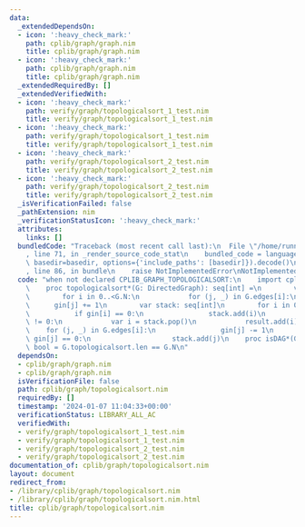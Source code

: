 ```yaml
---
data:
  _extendedDependsOn:
  - icon: ':heavy_check_mark:'
    path: cplib/graph/graph.nim
    title: cplib/graph/graph.nim
  - icon: ':heavy_check_mark:'
    path: cplib/graph/graph.nim
    title: cplib/graph/graph.nim
  _extendedRequiredBy: []
  _extendedVerifiedWith:
  - icon: ':heavy_check_mark:'
    path: verify/graph/topologicalsort_1_test.nim
    title: verify/graph/topologicalsort_1_test.nim
  - icon: ':heavy_check_mark:'
    path: verify/graph/topologicalsort_1_test.nim
    title: verify/graph/topologicalsort_1_test.nim
  - icon: ':heavy_check_mark:'
    path: verify/graph/topologicalsort_2_test.nim
    title: verify/graph/topologicalsort_2_test.nim
  - icon: ':heavy_check_mark:'
    path: verify/graph/topologicalsort_2_test.nim
    title: verify/graph/topologicalsort_2_test.nim
  _isVerificationFailed: false
  _pathExtension: nim
  _verificationStatusIcon: ':heavy_check_mark:'
  attributes:
    links: []
  bundledCode: "Traceback (most recent call last):\n  File \"/home/runner/.local/lib/python3.10/site-packages/onlinejudge_verify/documentation/build.py\"\
    , line 71, in _render_source_code_stat\n    bundled_code = language.bundle(stat.path,\
    \ basedir=basedir, options={'include_paths': [basedir]}).decode()\n  File \"/home/runner/.local/lib/python3.10/site-packages/onlinejudge_verify/languages/nim.py\"\
    , line 86, in bundle\n    raise NotImplementedError\nNotImplementedError\n"
  code: "when not declared CPLIB_GRAPH_TOPOLOGICALSORT:\n    import cplib/graph/graph\n\
    \    proc topologicalsort*(G: DirectedGraph): seq[int] =\n        var gin = newseq[int](G.N)\n\
    \        for i in 0..<G.N:\n            for (j, _) in G.edges[i]:\n          \
    \      gin[j] += 1\n        var stack: seq[int]\n        for i in 0..<G.N:\n \
    \           if gin[i] == 0:\n                stack.add(i)\n        while len(stack)\
    \ != 0:\n            var i = stack.pop()\n            result.add(i)\n        \
    \    for (j, _) in G.edges[i]:\n                gin[j] -= 1\n                if\
    \ gin[j] == 0:\n                    stack.add(j)\n    proc isDAG*(G: DirectedGraph):\
    \ bool = G.topologicalsort.len == G.N\n"
  dependsOn:
  - cplib/graph/graph.nim
  - cplib/graph/graph.nim
  isVerificationFile: false
  path: cplib/graph/topologicalsort.nim
  requiredBy: []
  timestamp: '2024-01-07 11:04:33+00:00'
  verificationStatus: LIBRARY_ALL_AC
  verifiedWith:
  - verify/graph/topologicalsort_1_test.nim
  - verify/graph/topologicalsort_1_test.nim
  - verify/graph/topologicalsort_2_test.nim
  - verify/graph/topologicalsort_2_test.nim
documentation_of: cplib/graph/topologicalsort.nim
layout: document
redirect_from:
- /library/cplib/graph/topologicalsort.nim
- /library/cplib/graph/topologicalsort.nim.html
title: cplib/graph/topologicalsort.nim
---
```

